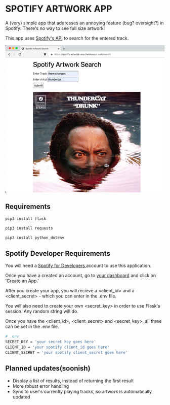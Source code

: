 # SPOTIFY ARTWORK APP
A (very) simple app that addresses an annoying feature (bug? oversight?) in Spotify: There's no way to see full size artwork!

This app uses <a href="https://developer.spotify.com/documentation/web-api/">Spotify's API</a> to search for the entered track.

<img src="static/preview.png" alt="Preview">


## Requirements
```
pip3 install flask
```
```
pip3 install requests
```
```
pip3 install python_dotenv
```

## Spotify Developer Requirements
You will need a <a href="https://developer.spotify.com/">Spotify for Developers </a> account to use this application.

Once you have a created an account, go to <a href="https://developer.spotify.com/dashboard/applications">your dashboard</a> and click on 'Create an App.'

After you create your app, you will recieve a <client_id> and a <client_secret> - which you can enter in the .env file.

You will also need to create your own <secret_key> in order to use Flask's session. Any random string will do.

Once you have the <client_id>, <client_secret> and <secret_key>, all three can be set in the .env file.  


```bash
# .env
SECRET_KEY = 'your secret key goes here'
CLIENT_ID = 'your spotify client_id goes here'
CLIENT_SECRET = 'your spotify client_secret goes here'
```

## Planned updates(soonish)
- Display a list of results, instead of returning the first result
- More robust error handling
- Sync to user's currently playing tracks, so artwork is automatically updated


